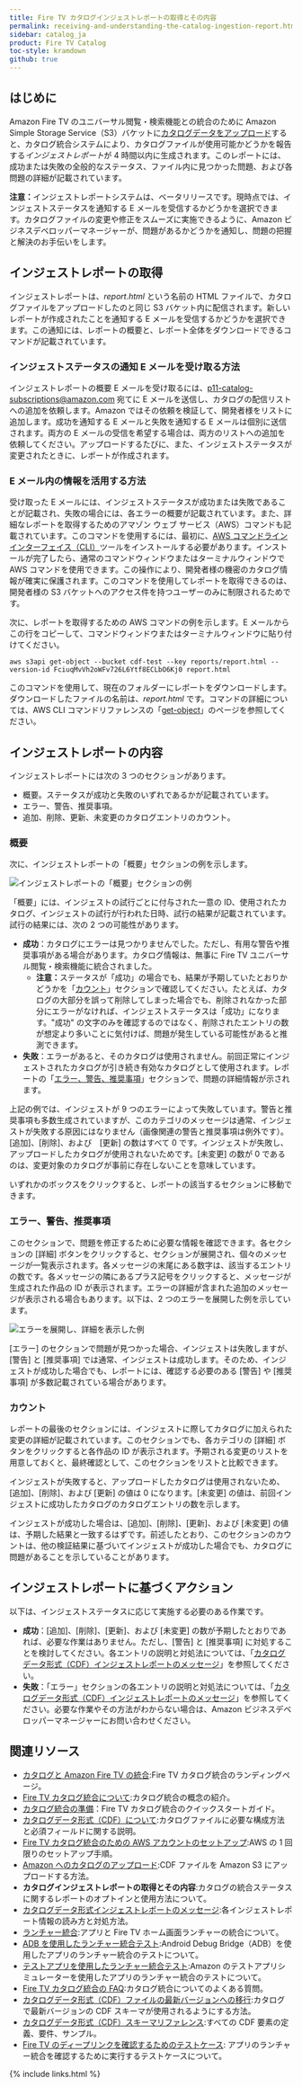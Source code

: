 ```yaml
---
title: Fire TV カタログインジェストレポートの取得とその内容
permalink: receiving-and-understanding-the-catalog-ingestion-report.html
sidebar: catalog_ja
product: Fire TV Catalog
toc-style: kramdown
github: true
---
```


<a class="anchor" name="はじめに"></a>

<a class="anchor" name="intro"></a>

<h2>はじめに</h2>
<p>Amazon Fire TV のユニバーサル閲覧・検索機能との統合のために Amazon Simple Storage Service（S3）バケットに<a href="https://developer.amazon.com/public/ja/solutions/devices/fire-tv/docs/catalog/catalog-upload">カタログデータをアップロード</a>すると、カタログ統合システムにより、カタログファイルが使用可能かどうかを報告する<em>インジェストレポート</em>が 4 時間以内に生成されます。このレポートには、成功または失敗の全般的なステータス、ファイル内に見つかった問題、および各問題の詳細が記載されています。</p>
<p><strong>注意：</strong>インジェストレポートシステムは、ベータリリースです。現時点では、インジェストステータスを通知する E メールを受信するかどうかを選択できます。カタログファイルの変更や修正をスムーズに実施できるように、Amazon ビジネスデベロッパーマネージャーが、問題があるかどうかを通知し、問題の把握と解決のお手伝いをします。</p>


<a class="anchor" name="インジェストレポートの取得"></a>

<a class="anchor" name="retrieving"></a>

<h2>インジェストレポートの取得</h2>
<p>インジェストレポートは、<em>report.html</em> という名前の HTML ファイルで、カタログファイルをアップロードしたのと同じ S3 バケット内に配信されます。新しいレポートが作成されたことを通知する E メールを受信するかどうかを選択できます。この通知には、レポートの概要と、レポート全体をダウンロードできるコマンドが記載されています。</p>
<h3>インジェストステータスの通知 E メールを受け取る方法</h3>
<p>インジェストレポートの概要 E メールを受け取るには、<a href="mailto:p11-catalog-subscriptions@amazon.com">p11-catalog-subscriptions@amazon.com</a> 宛てに E メールを送信し、カタログの配信リストへの追加を依頼します。Amazon ではその依頼を検証して、開発者様をリストに追加します。成功を通知する E メールと失敗を通知する E メールは個別に送信されます。両方の E メールの受信を希望する場合は、両方のリストへの追加を依頼してください。アップロードするたびに、また、インジェストステータスが変更されたときに、レポートが作成されます。</p>
<h3>E メール内の情報を活用する方法</h3>
<p>受け取った E メールには、インジェストステータスが成功または失敗であることが記載され、失敗の場合には、各エラーの概要が記載されています。また、詳細なレポートを取得するためのアマゾン ウェブ サービス（AWS）コマンドも記載されています。このコマンドを使用するには、最初に、<a title="AWS コマンドラインインターフェイス" target="_blank" href="https://aws.amazon.com/cli/">AWS コマンドラインインターフェイス（CLI）</a>ツールをインストールする必要があります。インストールが完了したら、通常のコマンドウィンドウまたはターミナルウィンドウで AWS コマンドを使用できます。この操作により、開発者様の機密のカタログ情報が確実に保護されます。このコマンドを使用してレポートを取得できるのは、開発者様の S3 バケットへのアクセス件を持つユーザーのみに制限されるためです。</p>
<p>次に、レポートを取得するための AWS コマンドの例を示します。E メールからこの行をコピーして、コマンドウィンドウまたはターミナルウィンドウに貼り付けてください。</p>
<p><code>aws s3api get-object --bucket cdf-test --key reports/report.html --version-id FciuqMvVh2oWFv726L6Ytf8ECLbO6Kj0 report.html</code></p>
<p>このコマンドを使用して、現在のフォルダーにレポートをダウンロードします。ダウンロードしたファイルの名前は、<em>report.html</em> です。コマンドの詳細については、AWS CLI コマンドリファレンスの「<a href="http://docs.aws.amazon.com/cli/latest/reference/s3api/get-object.html">get-object</a>」のページを参照してください。</p>


<a class="anchor" name="インジェストレポートの内容"></a>

<a class="anchor" name="report_contents"></a>

<h2>インジェストレポートの内容</h2>
<p>インジェストレポートには次の 3 つのセクションがあります。</p>
<ul>
<li>概要。ステータスが成功と失敗のいずれであるかが記載されています。</li>
<li>エラー、警告、推奨事項。</li>
<li>追加、削除、更新、未変更のカタログエントリのカウント。</li>
</ul>
<h3>概要</h3>
<p>次に、インジェストレポートの「概要」セクションの例を示します。</p>
<p><img src="https://images-na.ssl-images-amazon.com/images/G/01/mobile-apps/devportal2/content/sdk/images/fire-tv-ingestion-reports/IGSum._V289417383_.jpg" alt="インジェストレポートの「概要」セクションの例"><br></p>
<p>「概要」には、インジェストの試行ごとに付与された一意の ID、使用されたカタログ、インジェストの試行が行われた日時、試行の結果が記載されています。試行の結果には、次の 2 つの可能性があります。</p>
<ul>
<li>
<strong>成功</strong>：カタログにエラーは見つかりませんでした。ただし、有用な警告や推奨事項がある場合があります。カタログ情報は、無事に Fire TV ユニバーサル閲覧・検索機能に統合されました。
<ul>
 <li>
   <strong>注意：</strong>ステータスが「成功」の場合でも、結果が予期していたとおりかどうかを「<a href="#counts">カウント</a>」セクションで確認してください。たとえば、カタログの大部分を誤って削除してしまった場合でも、削除されなかった部分にエラーがなければ、インジェストステータスは「成功」になります。"成功" の文字のみを確認するのではなく、削除されたエントリの数が想定より多いことに気付けば、問題が発生している可能性があると推測できます。
 </li>
</ul>
</li>
<li>
<strong>失敗</strong>：エラーがあると、そのカタログは使用されません。前回正常にインジェストされたカタログが引き続き有効なカタログとして使用されます。レポートの「<a href="#ews">エラー、警告、推奨事項</a>」セクションで、問題の詳細情報が示されます。
</li>
</ul>
<p>上記の例では、インジェストが 9 つのエラーによって失敗しています。警告と推奨事項も多数生成されていますが、このカテゴリのメッセージは通常、インジェストが失敗する原因にはなりません（画像関連の警告と推奨事項は例外です）。[追加]、[削除]、および　[更新] の数はすべて 0 です。インジェストが失敗し、アップロードしたカタログが使用されないためです。[未変更] の数が 0 であるのは、変更対象のカタログが事前に存在しないことを意味しています。</p>
<p>いずれかのボックスをクリックすると、レポートの該当するセクションに移動できます。</p><a class="anchor" id="ews"></a>
<h3>エラー、警告、推奨事項</h3>
<p>このセクションで、問題を修正するために必要な情報を確認できます。各セクションの [詳細] ボタンをクリックすると、セクションが展開され、個々のメッセージが一覧表示されます。各メッセージの末尾にある数字は、該当するエントリの数です。各メッセージの隣にあるプラス記号をクリックすると、メッセージが生成された作品の ID が表示されます。エラーの詳細が含まれた追加のメッセージが表示される場合もあります。以下は、2 つのエラーを展開した例を示しています。<br></p>
<p><img src="https://images-na.ssl-images-amazon.com/images/G/01/mobile-apps/devportal2/content/sdk/images/fire-tv-ingestion-reports/IGFullyExpandedError._V289417243_.jpg" alt="エラーを展開し、詳細を表示した例"><br></p>
<p>[エラー] のセクションで問題が見つかった場合、インジェストは失敗しますが、[警告] と [推奨事項] では通常、インジェストは成功します。そのため、インジェストが成功した場合でも、レポートには、確認する必要のある [警告] や [推奨事項] が多数記載されている場合があります。<br></p><a class="anchor" id="counts"></a>
<h3>カウント</h3>
<p>レポートの最後のセクションには、インジェストに際してカタログに加えられた変更の詳細が記載されています。このセクションでも、各カテゴリの [詳細] ボタンをクリックすると各作品の ID が表示されます。予期される変更のリストを用意しておくと、最終確認として、このセクションをリストと比較できます。<br></p>
<p>インジェストが失敗すると、アップロードしたカタログは使用されないため、[追加]、[削除]、および [更新] の値は 0 になります。[未変更] の値は、前回インジェストに成功したカタログのカタログエントリの数を示します。</p>
<p>インジェストが成功した場合は、[追加]、[削除]、[更新]、および [未変更] の値は、予期した結果と一致するはずです。前述したとおり、このセクションのカウントは、他の検証結果に基づいてインジェストが成功した場合でも、カタログに問題があることを示していることがあります。</p>


<a class="anchor" name="インジェストレポートに基づくアクション"></a>

<a class="anchor" name="next_steps"></a>

<h2>インジェストレポートに基づくアクション</h2>
<p>以下は、インジェストステータスに応じて実施する必要のある作業です。</p>
<ul>
<li>
<strong>成功</strong>：[追加]、[削除]、[更新]、および [未変更] の数が予期したとおりであれば、必要な作業はありません。ただし、[警告] と [推奨事項] に対処することを検討してください。各エントリの説明と対処法については、「<a href="https://developer.amazon.com/public/ja/solutions/devices/fire-tv/docs/catalog/catalog-data-format-ingestion-report-messages">カタログデータ形式（CDF）インジェストレポートのメッセージ</a>」を参照してください。
</li>
<li>
<strong>失敗</strong>：「エラー」セクションの各エントリの説明と対処法については、「<a href="https://developer.amazon.com/public/ja/solutions/devices/fire-tv/docs/catalog/catalog-data-format-ingestion-report-messages">カタログデータ形式（CDF）インジェストレポートのメッセージ</a>」を参照してください。必要な作業やその方法がわからない場合は、Amazon ビジネスデベロッパーマネージャーにお問い合わせください。
</li>
</ul>


<a class="anchor" name="関連リソース"></a>

<a class="anchor" name="related"></a>

<h2>関連リソース</h2>
<ul>
<li> <a href="https://developer.amazon.com/public/ja/solutions/devices/fire-tv/overview/integrating-your-catalog-with-fire-tv">カタログと Amazon Fire TV の統合</a>:Fire TV カタログ統合のランディングページ。</li>
<li> <a href="https://developer.amazon.com/public/ja/solutions/devices/fire-tv/docs/catalog/understanding-fire-tv-catalog-integration">Fire TV カタログ統合について</a>:カタログ統合の概念の紹介。</li>
<li> <a href="https://developer.amazon.com/public/ja/solutions/devices/fire-tv/docs/catalog/catalog-integration">カタログ統合の準備</a>：Fire TV カタログ統合のクイックスタートガイド。</li>
<li> <a href="https://developer.amazon.com/public/ja/solutions/devices/fire-tv/docs/catalog/catalog-data-format-cdf-overview">カタログデータ形式（CDF）について</a>:カタログファイルに必要な構成方法と必須フィールドに関する説明。</li>
<li> <a href="https://developer.amazon.com/public/ja/solutions/devices/fire-tv/docs/catalog/setting-up-your-aws-account-for-fire-tv-catalog-integration">Fire TV カタログ統合のための AWS アカウントのセットアップ</a>:AWS の 1 回限りのセットアップ手順。</li>
<li> <a href="https://developer.amazon.com/public/ja/solutions/devices/fire-tv/docs/catalog/catalog-upload">Amazon へのカタログのアップロード</a>:CDF ファイルを Amazon S3 にアップロードする方法。</li>
<li> <strong>カタログインジェストレポートの取得とその内容</strong>:カタログの統合ステータスに関するレポートのオプトインと使用方法について。</li>
<li> <a href="https://developer.amazon.com/public/ja/solutions/devices/fire-tv/docs/catalog/catalog-data-format-ingestion-report-messages">カタログデータ形式インジェストレポートのメッセージ</a>:各インジェストレポート情報の読み方と対処方法。</li>
<li> <a href="https://developer.amazon.com/public/ja/solutions/devices/fire-tv/docs/catalog/launcher-integration">ランチャー統合</a>:アプリと Fire TV ホーム画面ランチャーの統合について。</li>
<li> <a href="https://developer.amazon.com/public/ja/solutions/devices/fire-tv/docs/catalog/testing-launcher-integration-with-adb">ADB を使用したランチャー統合テスト</a>:Android Debug Bridge（ADB）を使用したアプリのランチャー統合のテストについて。</li>
<li> <a href="https://developer.amazon.com/public/ja/solutions/devices/fire-tv/docs/catalog/testing-launcher-integration-with-the-test-app">テストアプリを使用したランチャー統合テスト</a>:Amazon のテストアプリシミュレーターを使用したアプリのランチャー統合のテストについて。</li>
<li> <a href="https://developer.amazon.com/public/ja/solutions/devices/fire-tv/docs/catalog/fire-tv-catalog-integration-faqs">Fire TV カタログ統合の FAQ</a>:カタログ統合についてのよくある質問。</li>
<li> <a href="https://developer.amazon.com/public/ja/solutions/devices/fire-tv/docs/catalog/migrating-a-cdf-file-to-the-latest-version">カタログデータ形式（CDF）ファイルの最新バージョンへの移行</a>:カタログで最新バージョンの CDF スキーマが使用されるようにする方法。</li>
<li> <a href="https://developer.amazon.com/public/ja/solutions/devices/fire-tv/docs/catalog/catalog-data-format-schema-reference">カタログデータ形式（CDF）スキーマリファレンス</a>:すべての CDF 要素の定義、要件、サンプル。</li>
<li><a href="https://developer.amazon.com/public/ja/solutions/devices/fire-tv/docs/catalog/test-cases-for-verifying-deep-links-from-your-fire-tv-catalog">Fire TV のディープリンクを確認するためのテストケース</a>: アプリのランチャー統合を確認するために実行するテストケースについて。</li>

</ul>

{% include links.html %}

